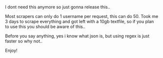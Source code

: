 I dont need this anymore so just gonna release this..

Most scrapers can only do 1 username per request, this can do 50.
Took me 3 days to scrape everything and got left with a 10gb textfile, so if you plan to use this you should be aware of this..

Before you say anything, yes i know what json is, but using regex is just faster so why not..

Enjoy!

